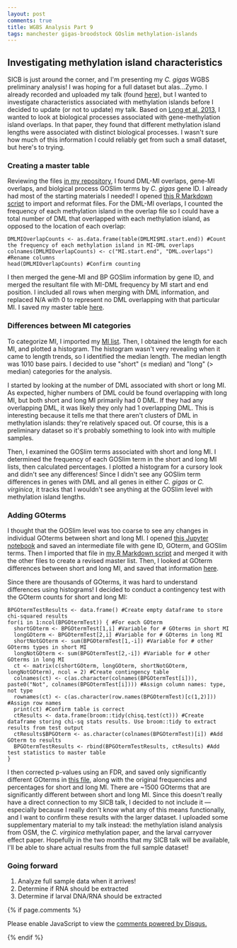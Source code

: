 ```yaml
---
layout: post
comments: true
title: WGBS Analysis Part 9
tags: manchester gigas-broodstock GOslim methylation-islands
---
```


## Investigating methylation island characteristics

SICB is just around the corner, and I'm presenting my *C. gigas* WGBS preliminary analysis! I was hoping for a full dataset but alas...Zymo. I already recorded and uploaded my talk (found [here]()), but I wanted to investigate characteristics associated with methylation islands before I decided to update (or not to update) my talk. Based on [Long et al. 2013](doi.org/10.7554/eLife.00348), I wanted to look at biological processes associated with gene-methylation island overlaps. In that paper, they found that different methylation island lengths were associated with distinct biological processes. I wasn't sure how much of this information I could reliably get from such a small dataset, but here's to trying.

### Creating a master table

Reviewing the files [in my repository](https://github.com/RobertsLab/project-gigas-oa-meth/), I found DML-MI overlaps, gene-MI overlaps, and biolgical process GOSlim terms by *C. gigas* gene ID. I already had most of the starting materials I needed! I opened [this R Markdown script](https://github.com/RobertsLab/project-gigas-oa-meth/blob/master/analyses/2020-02-11-Characterizing-CpG-Methylation/2020-02-11-Characterizing-Methylation-Islands.Rmd) to import and reformat files. For the DML-MI overlaps, I counted the frequency of each methylation island in the overlap file so I could have a total number of DML that overlapped with each methylation island, as opposed to the location of each overlap:

```{r}
DMLMIOverlapCounts <- as.data.frame(table(DMLMI$MI.start.end)) #Count the frequency of each methylation island in MI-DML overlaps
colnames(DMLMIOverlapCounts) <- c("MI.start.end", "DML.overlaps") #Rename columns
head(DMLMIOverlapCounts) #Confirm counting
```
I then merged the gene-MI and BP GOSlim information by gene ID, and merged the resultant file with MI-DML frequency by MI start and end position. I included all rows when merging with DML information, and replaced N/A with 0 to represent no DML overlapping with that particular MI. I saved my master table [here](https://github.com/RobertsLab/project-gigas-oa-meth/blob/master/analyses/2020-02-11-Characterizing-CpG-Methylation/2020-12-30-Gene-MI-Overlaps-BP-DMLCount.txt).

### Differences between MI categories

To categorize MI, I imported my [MI list](https://github.com/RobertsLab/project-gigas-oa-meth/blob/master/analyses/2020-02-11-Characterizing-CpG-Methylation/2020-02-11-Methylation-Islands-500_0.02_50-filtered.tab). Then, I obtained the length for each MI, and plotted a histogram. The histogram wasn't very revealing when it came to length trends, so I identified the median length. The median length was 1010 base pairs. I decided to use "short" (≤ median) and "long" (> median) categories for the analysis.

I started by looking at the number of DML associated with short or long MI. As expected, higher numbers of DML could be found overlapping with long MI, but both short and long MI primarily had 0 DML. If they had any overlapping DML, it was likely they only had 1 overlapping DML. This is interesting because it tells me that there aren't clusters of DML in methylation islands: they're relatively spaced out. Of course, this is a preliminary dataset so it's probably something to look into with multiple samples.

Then, I examined the GOSlim terms associated with short and long MI. I determined the frequency of each GOSlim term in the short and long MI lists, then calculated percentages. I plotted a histogram for a cursory look and didn't see any differences! Since I didn't see any GOSlim term differences in genes with DML and all genes in either *C. gigas* or *C. virginica*, it tracks that I wouldn't see anything at the GOSlim level with methylation island lengths.

### Adding GOterms

I thought that the GOSlim level was too coarse to see any changes in individual GOterms between short and long MI. I opened [this Jupyter notebook](https://github.com/RobertsLab/project-gigas-oa-meth/blob/master/notebooks/2019-09-15-DML-Analysis.ipynb) and saved an intermediate file with gene ID, GOterm, and GOSlim terms. Then I imported that file in [my R Markdown script]() and merged it with the other files to create a revised master list. Then, I looked at GOterm differences between short and long MI, and saved that information [here](https://github.com/RobertsLab/project-gigas-oa-meth/blob/master/analyses/2020-02-11-Characterizing-CpG-Methylation/2020-12-30-BPGOterm-shortMI-longMI.txt).

Since there are thousands of GOterms, it was hard to understand differences using histograms! I decided to conduct a contingency test with the GOterm counts for short and long MI:

```{r}
BPGOtermTestResults <- data.frame() #Create empty dataframe to store chi-squared results
for(i in 1:ncol(BPGOtermTest)) { #For each GOterm
  shortGOterm <- BPGOtermTest[1,i] #Variable for # GOterms in short MI
  longGOterm <- BPGOtermTest[2,i] #Variable for # GOterms in long MI
  shortNotGOterm <- sum(BPGOtermTest[1,-i]) #Variable for # other GOterms types in short MI
  longNotGOterm <- sum(BPGOtermTest[2,-i]) #Variable for # other GOterms in long MI
  ct <- matrix(c(shortGOterm, longGOterm, shortNotGOterm, longNotGOterm), ncol = 2) #Create contingency table
  colnames(ct) <- c(as.character(colnames(BPGOtermTest[i])), paste0("Not", colnames(BPGOtermTest[i]))) #Assign column names: type, not type
  rownames(ct) <- c(as.character(row.names(BPGOtermTest)[c(1,2)])) #Assign row names
  print(ct) #Confirm table is correct
  ctResults <- data.frame(broom::tidy(chisq.test(ct))) #Create dataframe storing chi-sq stats results. Use broom::tidy to extract results from test output
  ctResults$BPGOterm <- as.character(colnames(BPGOtermTest)[i]) #Add GOterm to results
  BPGOtermTestResults <- rbind(BPGOtermTestResults, ctResults) #Add test statistics to master table
}
```

I then corrected p-values using an FDR, and saved only significantly different GOterms in [this file](https://github.com/RobertsLab/project-gigas-oa-meth/blob/master/analyses/2020-02-11-Characterizing-CpG-Methylation/2020-12-30-BPGOterm-shortMI-longMI-ContTest-SigResults.txt), along with the original frequencies and percentages for short and long MI. There are ~1500 GOterms that are significantly different between short and long MI. Since this doesn't really have a direct connection to my SICB talk, I decided to not include it — especially because I really don't know what any of this means functionally, and I want to confirm these results with the larger dataset. I uploaded some supplementary material to my talk instead: the methylation island analysis from OSM, the *C. virginica* methylation paper, and the larval carryover effect paper. Hopefully in the two months that my SICB talk will be available, I'll be able to share actual results from the full sample dataset!

### Going forward

1. Analyze full sample data when it arrives!
2. Determine if RNA should be extracted
3. Determine if larval DNA/RNA should be extracted

{% if page.comments %}

<div id="disqus_thread"></div>
<script>

/**
*  RECOMMENDED CONFIGURATION VARIABLES: EDIT AND UNCOMMENT THE SECTION BELOW TO INSERT DYNAMIC VALUES FROM YOUR PLATFORM OR CMS.
*  LEARN WHY DEFINING THESE VARIABLES IS IMPORTANT: https://disqus.com/admin/universalcode/#configuration-variables*/
/*
var disqus_config = function () {
this.page.url = PAGE_URL;  // Replace PAGE_URL with your page's canonical URL variable
this.page.identifier = PAGE_IDENTIFIER; // Replace PAGE_IDENTIFIER with your page's unique identifier variable
};
*/
(function() { // DON'T EDIT BELOW THIS LINE
var d = document, s = d.createElement('script');
s.src = 'https://the-responsible-grad-student.disqus.com/embed.js';
s.setAttribute('data-timestamp', +new Date());
(d.head || d.body).appendChild(s);
})();
</script>
<noscript>Please enable JavaScript to view the <a href="https://disqus.com/?ref_noscript">comments powered by Disqus.</a></noscript>

{% endif %}

<script id="dsq-count-scr" src="//the-responsible-grad-student.disqus.com/count.js" async></script>

